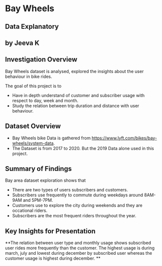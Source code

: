 # Bay Wheels 
## Data Explanatory  
## by Jeeva K

## Investigation Overview

 Bay Wheels dataset is analysed, explored the insights about the user behaviour in bike rides.

 The goal of this project is to 

- Have in depth understand of customer and subscriber usage with respect to day, week and month.
- Study the relation between trip duration and distance with user behaviour.

## Dataset Overview

- Bay Wheels bike Data is gathered from https://www.lyft.com/bikes/bay-wheels/system-data. 
- The Dataset is from 2017 to 2020. But the 2019 Data alone used in this project.


## Summary of Findings

Bay area dataset exploration shows that 

- There are two types of users subscribers and customers.
- Subscribers use frequently to commute during weekdays around 8AM-9AM and 5PM-7PM.
- Customers use to explore the city during weekends and they are occational riders.
- Subscribers are the most frequent riders throughout the year.

## Key Insights for Presentation

**The relation between user type and monthly usage shows subscribed user rides more frequently than the customer. The highest usage is during march, july and lowest during december by subscribed user whereas the customer usage is highest during december. **
